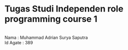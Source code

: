 # Tugas Studi Independen role programming course 1
<br> 
Nama : Muhammad Adrian Surya Saputra
<br>
Id Agate : 389
